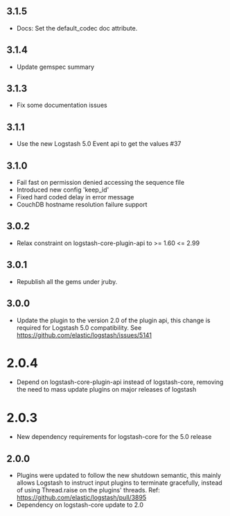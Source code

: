 ## 3.1.5
  - Docs: Set the default_codec doc attribute.

## 3.1.4
  - Update gemspec summary

## 3.1.3
  - Fix some documentation issues

## 3.1.1
  - Use the new Logstash 5.0 Event api to get the values #37

## 3.1.0
  - Fail fast on permission denied accessing the sequence file
  - Introduced new config 'keep_id'
  - Fixed hard coded delay in error message
  - CouchDB hostname resolution failure support

## 3.0.2
  - Relax constraint on logstash-core-plugin-api to >= 1.60 <= 2.99

## 3.0.1
  - Republish all the gems under jruby.
## 3.0.0
  - Update the plugin to the version 2.0 of the plugin api, this change is required for Logstash 5.0 compatibility. See https://github.com/elastic/logstash/issues/5141
# 2.0.4
  - Depend on logstash-core-plugin-api instead of logstash-core, removing the need to mass update plugins on major releases of logstash
# 2.0.3
  - New dependency requirements for logstash-core for the 5.0 release
## 2.0.0
 - Plugins were updated to follow the new shutdown semantic, this mainly allows Logstash to instruct input plugins to terminate gracefully, 
   instead of using Thread.raise on the plugins' threads. Ref: https://github.com/elastic/logstash/pull/3895
 - Dependency on logstash-core update to 2.0

